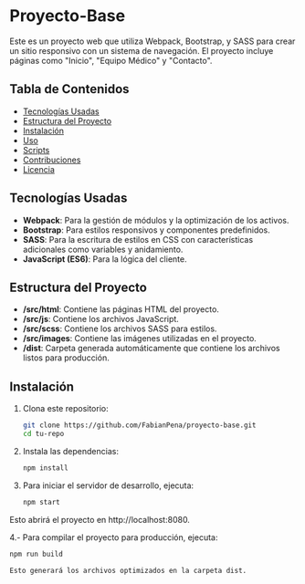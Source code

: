 # Proyecto-Base

Este es un proyecto web que utiliza Webpack, Bootstrap, y SASS para crear un sitio responsivo con un sistema de navegación. El proyecto incluye páginas como "Inicio", "Equipo Médico" y "Contacto".

## Tabla de Contenidos
- [Tecnologías Usadas](#tecnologías-usadas)
- [Estructura del Proyecto](#estructura-del-proyecto)
- [Instalación](#instalación)
- [Uso](#uso)
- [Scripts](#scripts)
- [Contribuciones](#contribuciones)
- [Licencia](#licencia)

## Tecnologías Usadas

- **Webpack**: Para la gestión de módulos y la optimización de los activos.
- **Bootstrap**: Para estilos responsivos y componentes predefinidos.
- **SASS**: Para la escritura de estilos en CSS con características adicionales como variables y anidamiento.
- **JavaScript (ES6)**: Para la lógica del cliente.

## Estructura del Proyecto


- **/src/html**: Contiene las páginas HTML del proyecto.
- **/src/js**: Contiene los archivos JavaScript.
- **/src/scss**: Contiene los archivos SASS para estilos.
- **/src/images**: Contiene las imágenes utilizadas en el proyecto.
- **/dist**: Carpeta generada automáticamente que contiene los archivos listos para producción.

## Instalación

1. Clona este repositorio:
   ```bash
   git clone https://github.com/FabianPena/proyecto-base.git
   cd tu-repo

2. Instala las dependencias:
   ```bash
   npm install
3. Para iniciar el servidor de desarrollo, ejecuta:
   ```bash
   npm start

Esto abrirá el proyecto en http://localhost:8080.

4.- Para compilar el proyecto para producción, ejecuta:
   ```bash
   npm run build

Esto generará los archivos optimizados en la carpeta dist.


